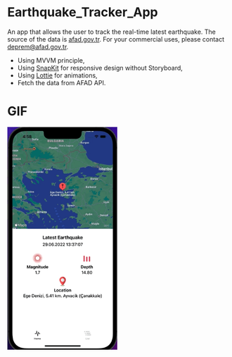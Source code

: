 # Earthquake_Tracker_App

An app that allows the user to track the real-time latest earthquake. The source of the data is [afad.gov.tr](https://afad.gov.tr/). For your commercial uses, please contact deprem@afad.gov.tr.

- Using MVVM principle,
- Using [SnapKit](https://github.com/SnapKit/SnapKit) for responsive design without Storyboard,
- Using [Lottie](https://github.com/airbnb/lottie-ios) for animations,
- Fetch the data from AFAD API.

# GIF
<img src="https://github.com/MutluClkn/Earthquake_Tracker_App/blob/main/SS/app.gif " width="250">
